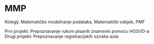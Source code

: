 # MMP
Kolegij: Matematičko modeliranje podataka, Matematički odsjek, PMF

Prvi projekt: Prepoznavanje rukom pisanih znamenki pomoću HOSVD-a
Drugi projekt: Prepoznavanje registracijskih oznaka auta
